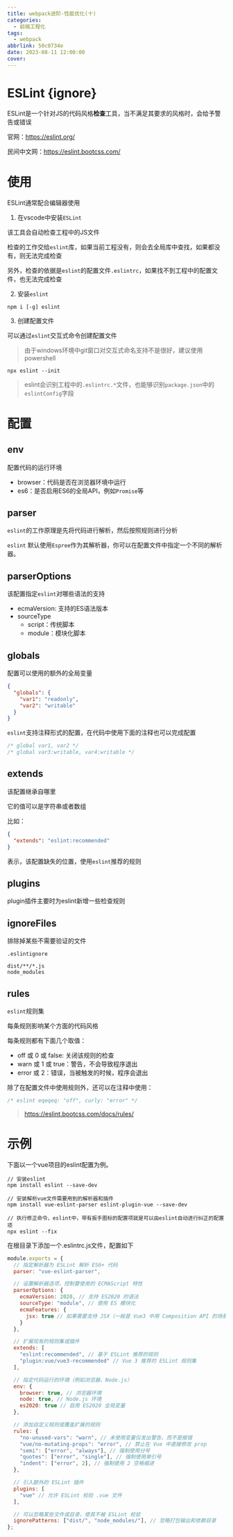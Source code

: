 ```yaml
---
title: webpack进阶-性能优化(十)
categories:
  - 前端工程化
tags:
  - webpack
abbrlink: 50c0734e
date: 2023-08-11 12:00:00
cover:
---
```


# ESLint {ignore}

ESLint是一个针对JS的代码风格**检查**工具，当不满足其要求的风格时，会给予警告或错误

官网：https://eslint.org/

民间中文网：https://eslint.bootcss.com/

# 使用

ESLint通常配合编辑器使用

1. 在vscode中安装`ESLint`

该工具会自动检查工程中的JS文件

检查的工作交给`eslint`库，如果当前工程没有，则会去全局库中查找，如果都没有，则无法完成检查

另外，检查的依据是`eslint`的配置文件`.eslintrc`，如果找不到工程中的配置文件，也无法完成检查

2. 安装`eslint`

`npm i [-g] eslint`

3. 创建配置文件

可以通过`eslint`交互式命令创建配置文件

> 由于windows环境中git窗口对交互式命名支持不是很好，建议使用powershell

`npx eslint --init`

> eslint会识别工程中的`.eslintrc.*`文件，也能够识别`package.json`中的`eslintConfig`字段

# 配置

## env

配置代码的运行环境

- browser：代码是否在浏览器环境中运行
- es6：是否启用ES6的全局API，例如`Promise`等

## parser

`eslint`的工作原理是先将代码进行解析，然后按照规则进行分析

`eslint` 默认使用`Espree`作为其解析器，你可以在配置文件中指定一个不同的解析器。

## parserOptions

该配置指定`eslint`对哪些语法的支持

- ecmaVersion: 支持的ES语法版本
- sourceType
  - script：传统脚本
  - module：模块化脚本

## globals

配置可以使用的额外的全局变量

```json
{
  "globals": {
    "var1": "readonly",
    "var2": "writable"
  }
}
```

`eslint`支持注释形式的配置，在代码中使用下面的注释也可以完成配置

```js
/* global var1, var2 */
/* global var3:writable, var4:writable */
```

## extends

该配置继承自哪里

它的值可以是字符串或者数组

比如：

```json
{
  "extends": "eslint:recommended"
}
```

表示，该配置缺失的位置，使用`eslint`推荐的规则

## plugins

plugin插件主要时为eslint新增一些检查规则

## ignoreFiles

排除掉某些不需要验证的文件

`.eslintignore`

```
dist/**/*.js
node_modules
```

## rules

`eslint`规则集

每条规则影响某个方面的代码风格

每条规则都有下面几个取值：

- off 或 0 或 false: 关闭该规则的检查
- warn 或 1 或 true：警告，不会导致程序退出
- error 或 2：错误，当被触发的时候，程序会退出

除了在配置文件中使用规则外，还可以在注释中使用：

```js
/* eslint eqeqeq: "off", curly: "error" */
```

> https://eslint.bootcss.com/docs/rules/

# 示例

下面以一个vue项目的eslint配置为例。

```shell
// 安装eslint
npm install eslint --save-dev

// 安装解析vue文件需要用到的解析器和插件
npm install vue-eslint-parser eslint-plugin-vue --save-dev

// 执行修正命令，eslint中，带有扳手图标的配置项就是可以由eslint自动进行纠正的配置项
npx eslint --fix
```

在根目录下添加一个.eslintrc.js文件，配置如下

```javascript
module.exports = {
  // 指定解析器为 ESLint 解析 ES6+ 代码
  parser: "vue-eslint-parser",

  // 设置解析器选项，控制要使用的 ECMAScript 特性
  parserOptions: {
    ecmaVersion: 2020, // 支持 ES2020 的语法
    sourceType: "module", // 使用 ES 模块化
    ecmaFeatures: {
      jsx: true // 如果需要支持 JSX（一般是 Vue3 中用 Composition API 的场景）
    }
  },

  // 扩展现有的规则集或插件
  extends: [
    "eslint:recommended", // 基于 ESLint 推荐的规则
    "plugin:vue/vue3-recommended" // Vue 3 推荐的 ESLint 规则集
  ],

  // 指定代码运行的环境（例如浏览器、Node.js）
  env: {
    browser: true, // 浏览器环境
    node: true, // Node.js 环境
    es2020: true // 启用 ES2020 全局变量
  },

  // 添加自定义规则或覆盖扩展的规则
  rules: {
    "no-unused-vars": "warn", // 未使用变量仅发出警告，而不是报错
    "vue/no-mutating-props": "error", // 禁止在 Vue 中直接修改 prop
    "semi": ["error", "always"], // 强制使用分号
    "quotes": ["error", "single"], // 强制使用单引号
    "indent": ["error", 2], // 强制使用 2 空格缩进
  },

  // 引入额外的 ESLint 插件
  plugins: [
    "vue" // 允许 ESLint 校验 .vue 文件
  ],

  // 可以忽略某些文件或目录，使其不被 ESLint 校验
  ignorePatterns: ["dist/", "node_modules/"], // 忽略打包输出和依赖目录
};
```

